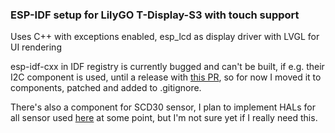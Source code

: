 ### ESP-IDF setup for LilyGO T-Display-S3 with touch support

Uses C++ with exceptions enabled, esp_lcd as display driver with LVGL for UI rendering

esp-idf-cxx in IDF registry is currently bugged and can't be built, if e.g. their I2C component is used, until a release
with [this PR](https://github.com/espressif/esp-idf-cxx/pull/21/), so for now I moved it to components, patched and
added to .gitignore.

There's also a component for SCD30 sensor, I plan to implement HALs for all sensor
used [here](https://github.com/real-marshal/esp32-aq-monitor) at some point, but I'm not sure yet if
I really need this.